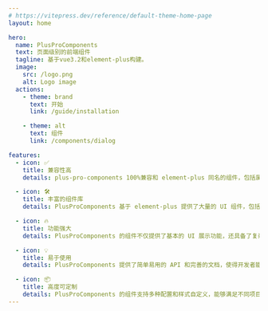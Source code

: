 ```yaml
---
# https://vitepress.dev/reference/default-theme-home-page
layout: home

hero:
  name: PlusProComponents
  text: 页面级别的前端组件
  tagline: 基于vue3.2和element-plus构建。
  image:
    src: /logo.png
    alt: Logo image
  actions:
    - theme: brand
      text: 开始
      link: /guide/installation

    - theme: alt
      text: 组件
      link: /components/dialog

features:
  - icon: ✅
    title: 兼容性高
    details: plus-pro-components 100%兼容和 element-plus 同名的组件，包括属性，事件，方法，插槽等。

  - icon: 🛠️
    title: 丰富的组件库
    details: PlusProComponents 基于 element-plus 提供了大量的 UI 组件，包括表格、表单、图表等，能够满足大多数企业应用的需求。

  - icon: 🔥
    title: 功能强大
    details: PlusProComponents 的组件不仅提供了基本的 UI 展示功能，还具备了复杂的数据操作和业务逻辑处理能力，能够快速构建出功能强大的企业应用。

  - icon: 💡
    title: 易于使用
    details: PlusProComponents 提供了简单易用的 API 和完善的文档，使得开发者能够快速上手并使用其中的组件。

  - icon: 📦
    title: 高度可定制
    details: PlusProComponents 的组件支持多种配置和样式自定义，能够满足不同项目的需求。
---
```

